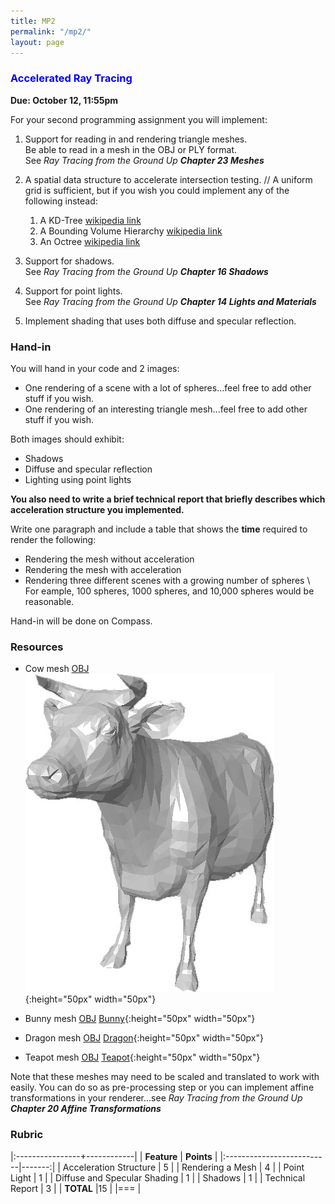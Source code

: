 ```yaml
---
title: MP2
permalink: "/mp2/"
layout: page
---
```


### <span style="color:blue"> Accelerated Ray Tracing </span>
**Due: October 12, 11:55pm**

For your second programming assignment you will implement:

1. Support for reading in and rendering triangle meshes.  
Be able to read in a mesh in the OBJ or PLY format.  
See _Ray Tracing from the Ground Up **Chapter 23 Meshes**_
 
2. A spatial data structure to accelerate intersection testing. // 
   A uniform grid is sufficient, but if you wish you could implement any of the following instead:
   1. A KD-Tree [wikipedia link](https://en.wikipedia.org/wiki/K-d_tree)
   2. A Bounding Volume Hierarchy [wikipedia link](https://en.wikipedia.org/wiki/Bounding_volume_hierarchy)
   3. An Octree [wikipedia link](https://en.wikipedia.org/wiki/Octree)
 
3. Support for shadows.  
See _Ray Tracing from the Ground Up **Chapter 16 Shadows**_
 
4. Support for point lights.  
See _Ray Tracing from the Ground Up **Chapter 14 Lights and Materials**_
 
5. Implement shading that uses both diffuse and specular reflection.
         

### Hand-in

You will hand in your code and 2 images:

+ One rendering of a scene with a lot of spheres...feel free to add other stuff if you wish.
+ One rendering of an interesting triangle mesh...feel free to add other stuff if you wish.

Both images should exhibit:
+ Shadows
+ Diffuse and specular reflection
+ Lighting using point lights

**You also need to write a brief technical report that briefly describes which acceleration structure you implemented.**

Write one paragraph and include a table that shows the **time** required to render the following:
+ Rendering the mesh without acceleration
+ Rendering the mesh with acceleration
+ Rendering three different scenes with a growing number of spheres \\
For eample, 100 spheres, 1000 spheres, and 10,000 spheres would be reasonable.

Hand-in will be done on Compass.

### Resources

+ Cow mesh [OBJ](https://raw.githubusercontent.com/UIllinoisGraphics/CS296/master/Meshes/cow.obj)
![Cow](/assets/img/cow_snopshot.jpg){:height="50px" width="50px"}

+ Bunny mesh [OBJ](https://github.com/UIllinoisGraphics/CS296/blob/master/Meshes/bunny.obj?raw=true)
[Bunny](/assets/img/bunny_snopshot.jpg){:height="50px" width="50px"}

+ Dragon mesh [OBJ](https://raw.githubusercontent.com/UIllinoisGraphics/CS296/master/Meshes/dragon.obj)
[Dragon](/assets/img/dragon_snopshot.jpg){:height="50px" width="50px"}

+ Teapot mesh [OBJ](https://raw.githubusercontent.com/UIllinoisGraphics/CS296/master/Meshes/teapot.obj)
[Teapot](/assets/img/teapot.png){:height="50px" width="50px"}

Note that these meshes may need to be scaled and translated to work with easily. You can do so as pre-processing step or you can implement affine transformations in your renderer...see _Ray Tracing from the Ground Up **Chapter 20 Affine Transformations**_

### Rubric

|:----------------+------------|
| **Feature**           | **Points** |
|:--------------------------|-------:|
| Acceleration Structure      | 5      |
| Rendering a Mesh    | 4      |
| Point Light | 1      |
| Diffuse and Specular Shading  | 1      |
| Shadows  | 1      |
| Technical Report    | 3      |
| **TOTAL**	                 |15        |
|===
| 

